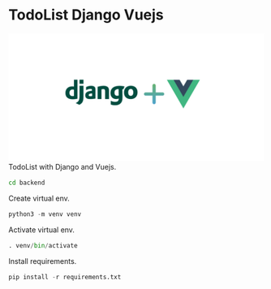 # TodoList Django Vuejs
![](https://raw.githubusercontent.com/silvajunior/django-vuejs-todo/refs/heads/main/django_vuejs.webp)
TodoList with Django and Vuejs.

```bash
cd backend
```
Create virtual env.
```python
python3 -m venv venv
```
Activate virtual env.
```python
. venv/bin/activate
```
Install requirements.
```python
pip install -r requirements.txt
```
